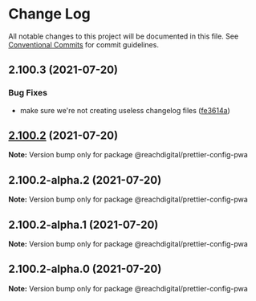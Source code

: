 # Change Log

All notable changes to this project will be documented in this file.
See [Conventional Commits](https://conventionalcommits.org) for commit guidelines.

## 2.100.3 (2021-07-20)


### Bug Fixes

* make sure we're not creating useless changelog files ([fe3614a](https://github.com/ho-nl/m2-pwa/commit/fe3614a8480c7f1c68d673da2bb84805112a6643))





## [2.100.2](https://github.com/ho-nl/m2-pwa/compare/@reachdigital/prettier-config-pwa@2.100.2-alpha.2...@reachdigital/prettier-config-pwa@2.100.2) (2021-07-20)

**Note:** Version bump only for package @reachdigital/prettier-config-pwa





## 2.100.2-alpha.2 (2021-07-20)

**Note:** Version bump only for package @reachdigital/prettier-config-pwa





## 2.100.2-alpha.1 (2021-07-20)

**Note:** Version bump only for package @reachdigital/prettier-config-pwa





## 2.100.2-alpha.0 (2021-07-20)

**Note:** Version bump only for package @reachdigital/prettier-config-pwa
